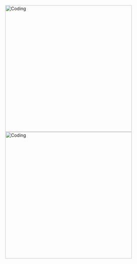 <img align="right" alt="Coding" width="400" src="https://gifs.obs.ru-moscow-1.hc.sbercloud.ru/dfcbaf9ff258d88e71938a59907e5b4c25ea42de5563e929a90fad98eaf8596f.gif">
<img align="right" alt="Coding" width="400" src="blob:https://web.telegram.org/4e28c4c3-555c-4e31-86de-bb5bff1db3d9">
